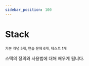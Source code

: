 ```yaml
---
sidebar_position: 100
---
```


# Stack

<sup>기본 개념 5개, 연습 문제 6개, 테스트 1개</sup>

스택의 정의와 사용법에 대해 배우게 됩니다.